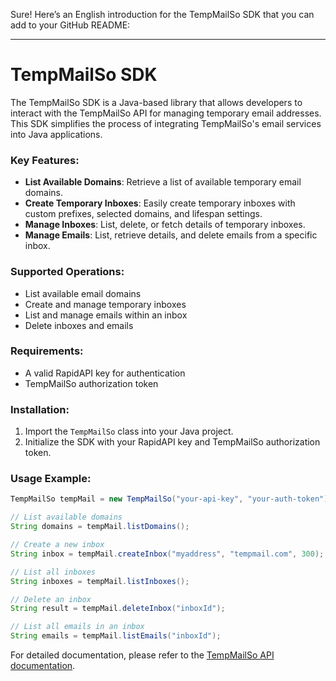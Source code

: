 Sure! Here’s an English introduction for the TempMailSo SDK that you can add to your GitHub README:

---

# TempMailSo SDK

The TempMailSo SDK is a Java-based library that allows developers to interact with the TempMailSo API for managing temporary email addresses. This SDK simplifies the process of integrating TempMailSo's email services into Java applications.

### Key Features:
- **List Available Domains**: Retrieve a list of available temporary email domains.
- **Create Temporary Inboxes**: Easily create temporary inboxes with custom prefixes, selected domains, and lifespan settings.
- **Manage Inboxes**: List, delete, or fetch details of temporary inboxes.
- **Manage Emails**: List, retrieve details, and delete emails from a specific inbox.

### Supported Operations:
- List available email domains
- Create and manage temporary inboxes
- List and manage emails within an inbox
- Delete inboxes and emails

### Requirements:
- A valid RapidAPI key for authentication
- TempMailSo authorization token

### Installation:

1. Import the `TempMailSo` class into your Java project.
2. Initialize the SDK with your RapidAPI key and TempMailSo authorization token.

### Usage Example:
```java
TempMailSo tempMail = new TempMailSo("your-api-key", "your-auth-token");

// List available domains
String domains = tempMail.listDomains();

// Create a new inbox
String inbox = tempMail.createInbox("myaddress", "tempmail.com", 300);

// List all inboxes
String inboxes = tempMail.listInboxes();

// Delete an inbox
String result = tempMail.deleteInbox("inboxId");

// List all emails in an inbox
String emails = tempMail.listEmails("inboxId");
```

For detailed documentation, please refer to the [TempMailSo API documentation](https://tempmail.so).
